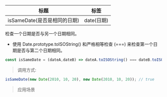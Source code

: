 |  标题   | 标签  |
|  ----  | ----  |
| isSameDate(是否是相同的日期) | date(日期) |

检查一个日期是否与另一个日期相同。

* 使用 Date.prototype.toISOString() 和严格相等检查 (===) 来检查第一个日期是否与第二个日期相同。

```js
const isSameDate = (dateA,dateB) => dateA.toISOString() === dateB.toISOString();
```

> 调用方式:

```js
isSameDate(new Date(2010, 10, 20), new Date(2010, 10, 20)); // true
```

> 应用场景
